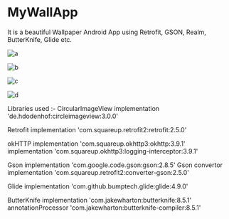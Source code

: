 # MyWallApp
It is a beautiful Wallpaper Android App using Retrofit, GSON, Realm, ButterKnife, Glide etc.

![a](https://user-images.githubusercontent.com/38429893/59338696-7d2bc080-8d20-11e9-8ef9-bd3b163bb75f.png)

![b](https://user-images.githubusercontent.com/38429893/59338714-86b52880-8d20-11e9-8f67-31f0816397fa.png)

![c](https://user-images.githubusercontent.com/38429893/59338739-92085400-8d20-11e9-81d1-fd214508c689.png)

![d](https://user-images.githubusercontent.com/38429893/59338765-a0567000-8d20-11e9-97ae-7aee9b6c9bb6.png)

Libraries used :-
CircularImageView
 implementation 'de.hdodenhof:circleimageview:3.0.0'
 
 Retrofit
 implementation 'com.squareup.retrofit2:retrofit:2.5.0'
 
 okHTTP 
 implementation 'com.squareup.okhttp3:okhttp:3.9.1'
 implementation 'com.squareup.okhttp3:logging-interceptor:3.9.1'
 
 Gson
 implementation 'com.google.code.gson:gson:2.8.5'
 Gson convertor
 implementation 'com.squareup.retrofit2:converter-gson:2.5.0'
 
 Glide
 implementation 'com.github.bumptech.glide:glide:4.9.0'
 
 ButterKnife
 implementation 'com.jakewharton:butterknife:8.5.1'
  annotationProcessor 'com.jakewharton:butterknife-compiler:8.5.1'
